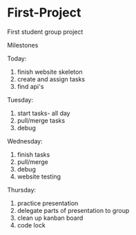 # First-Project
First student group project

Milestones

Today:
1. finish website skeleton
2. create and assign tasks
3. find api's

Tuesday:
1. start tasks- all day 
2. pull/merge tasks
3. debug

Wednesday:
1. finish tasks
2. pull/merge 
3. debug
4. website testing

Thursday:
1. practice presentation
2. delegate parts of presentation to group
3. clean up kanban board
4. code lock
